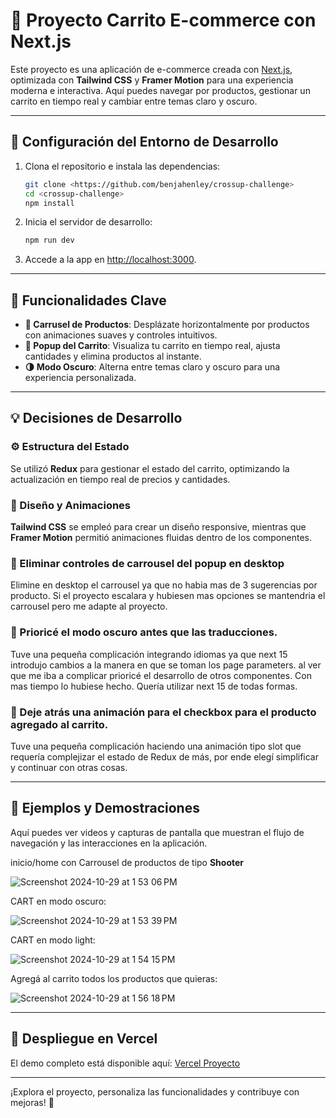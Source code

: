 # 🌟 Proyecto Carrito E-commerce con Next.js

Este proyecto es una aplicación de e-commerce creada con [Next.js](https://nextjs.org), optimizada con **Tailwind CSS** y **Framer Motion** para una experiencia moderna e interactiva. Aquí puedes navegar por productos, gestionar un carrito en tiempo real y cambiar entre temas claro y oscuro. 

---

## 🚀 Configuración del Entorno de Desarrollo

1. Clona el repositorio e instala las dependencias:

    ```bash
    git clone <https://github.com/benjahenley/crossup-challenge>
    cd <crossup-challenge>
    npm install
    ```

2. Inicia el servidor de desarrollo:

    ```bash
    npm run dev
    ```

3. Accede a la app en [http://localhost:3000](http://localhost:3000).

---

## 🔑 Funcionalidades Clave

- **🎡 Carrusel de Productos**: Desplázate horizontalmente por productos con animaciones suaves y controles intuitivos.
- **🛒 Popup del Carrito**: Visualiza tu carrito en tiempo real, ajusta cantidades y elimina productos al instante.
- **🌗 Modo Oscuro**: Alterna entre temas claro y oscuro para una experiencia personalizada.

---

## 💡 Decisiones de Desarrollo

### ⚙️ Estructura del Estado
Se utilizó **Redux** para gestionar el estado del carrito, optimizando la actualización en tiempo real de precios y cantidades. 

### 🎨 Diseño y Animaciones
**Tailwind CSS** se empleó para crear un diseño responsive, mientras que **Framer Motion** permitió animaciones fluidas dentro de los componentes.

### 🎨 Eliminar controles de carrousel del popup en desktop
Elimine en desktop el carrousel ya que no habia mas de 3 sugerencias por producto. Si el proyecto escalara y hubiesen mas opciones se mantendria el carrousel pero me adapte al proyecto.

### 🎨 Prioricé el modo oscuro antes que las traducciones.
Tuve una pequeña complicación integrando idiomas ya que next 15 introdujo cambios a la manera en que se toman los page parameters. al ver que me iba a complicar prioricé el desarrollo de otros componentes. Con mas tiempo lo hubiese hecho. Quería utilizar next 15 de todas formas.

### 🎨 Deje atrás una animación para el checkbox para el producto agregado al carrito.
Tuve una pequeña complicación haciendo una animación tipo slot que requería complejizar el estado de Redux de más, por ende elegí simplificar y continuar con otras cosas.

---

## 🎥 Ejemplos y Demostraciones

Aquí puedes ver videos y capturas de pantalla que muestran el flujo de navegación y las interacciones en la aplicación.

inicio/home con Carrousel de productos de tipo **Shooter**

![Screenshot 2024-10-29 at 1 53 06 PM](https://github.com/user-attachments/assets/899703ae-fdb7-45fd-a602-9434a9b918f4)

CART en modo oscuro:

![Screenshot 2024-10-29 at 1 53 39 PM](https://github.com/user-attachments/assets/27102b0f-89a7-4c16-a69b-b67cbd633702)

CART en modo light:

![Screenshot 2024-10-29 at 1 54 15 PM](https://github.com/user-attachments/assets/3ee1bdb2-6cee-4d39-9a95-b38ad6aee53d)

Agregá al carrito todos los productos que quieras:

![Screenshot 2024-10-29 at 1 56 18 PM](https://github.com/user-attachments/assets/0cd151f4-e01d-4555-b2ce-103ce8591944)

---

## 🚀 Despliegue en Vercel

El demo completo está disponible aquí: [Vercel Proyecto](crossup-challenge-git-main-benjini123s-projects.vercel.app)

---

¡Explora el proyecto, personaliza las funcionalidades y contribuye con mejoras! 🎉
